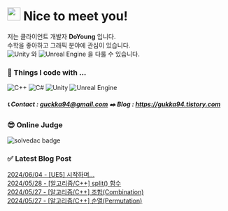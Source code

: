 
# <img src="https://github.com/JustDoYoung/JustDoYoung/assets/63029463/312b6a4a-8df0-4ae7-9a19-42dc5d5e3a7b" width="30" height="30"/> Nice to meet you! 

저는 클라이언트 개발자 **DoYoung** 입니다.  
수학을 좋아하고 그래픽 분야에 관심이 있습니다.   
![Unity](https://img.shields.io/badge/unity-%23000000.svg?style=plastic&logo=unity&logoColor=white) 와 ![Unreal Engine](https://img.shields.io/badge/unrealengine-%23313131.svg?style=plastic&logo=unrealengine&logoColor=white) 을 다룰 수 있습니다.
   
### 🌱 Things I code with ...
  ![C++](https://img.shields.io/badge/c++-%2300599C.svg?style=plastic&logo=c%2B%2B&logoColor=white)
  ![C#](https://img.shields.io/badge/c%23-%23239120.svg?style=plastic&logo=csharp&logoColor=white)
  ![Unity](https://img.shields.io/badge/unity-%23000000.svg?style=plastic&logo=unity&logoColor=white) 
  ![Unreal Engine](https://img.shields.io/badge/unrealengine-%23313131.svg?style=plastic&logo=unrealengine&logoColor=white) 

##### 📞 Contact : guckka94@gmail.com ✒️ Blog : https://gukka94.tistory.com   
   
### 😎 Online Judge
![solvedac badge](https://solvedac-readme-badge.vercel.app/api/v1/badge?user=tornado0310&theme=github-dark&compact=1)
   
   
### ✅ Latest Blog Post

[2024/06/04 - [UE5] 시작하며...](http://gukka94.tistory.com/32) <br>
[2024/05/28 - [알고리즘/C++] split() 함수](http://gukka94.tistory.com/31) <br>
[2024/05/27 - [알고리즘/C++] 조합(Combination)](http://gukka94.tistory.com/30) <br>
[2024/05/27 - [알고리즘/C++] 순열(Permutation)](http://gukka94.tistory.com/29) <br>
